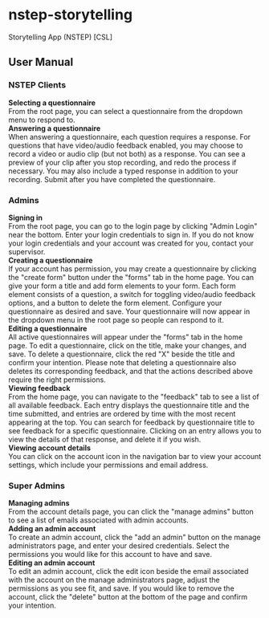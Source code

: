 # nstep-storytelling
Storytelling App (NSTEP) [CSL]

## User Manual

### NSTEP Clients

**Selecting a questionnaire**  
From the root page, you can select a questionnaire from the dropdown menu to respond to.  
**Answering a questionnaire**  
When answering a questionnaire, each question requires a response. For questions that have video/audio feedback enabled, you may choose to record a video or audio clip (but not both) as a response. You can see a preview of your clip after you stop recording, and redo the process if necessary. You may also include a typed response in addition to your recording. Submit after you have completed the questionnaire.

### Admins

**Signing in**  
From the root page, you can go to the login page by clicking "Admin Login" near the bottom. Enter your login credentials to sign in. If you do not know your login credentials and your account was created for you, contact your supervisor.  
**Creating a questionnaire**  
If your account has permission, you may create a questionnaire by clicking the "create form" button under the "forms" tab in the home page. You can give your form a title and add form elements to your form. Each form element consists of a question, a switch for toggling video/audio feedback options, and a button to delete the form element. Configure your questionnaire as desired and save. Your questionnaire will now appear in the dropdown menu in the root page so people can respond to it.  
**Editing a questionnaire**  
All active questionnaires will appear under the "forms" tab in the home page. To edit a questionnaire, click on the title, make your changes, and save. To delete a questionnaire, click the red "X" beside the title and confirm your intention. Please note that deleting a questionnaire also deletes its corresponding feedback, and that the actions described above require the right permissions.  
**Viewing feedback**  
From the home page, you can navigate to the "feedback" tab to see a list of all available feedback. Each entry displays the questionnaire title and the time submitted, and entries are ordered by time with the most recent appearing at the top. You can search for feedback by questionnaire title to see feedback for a specific questionnaire. Clicking on an entry allows you to view the details of that response, and delete it if you wish.  
**Viewing account details**  
You can click on the account icon in the navigation bar to view your account settings, which include your permissions and email address.  

### Super Admins

**Managing admins**  
From the account details page, you can click the "manage admins" button to see a list of emails associated with admin accounts.  
**Adding an admin account**  
To create an admin account, click the "add an admin" button on the manage administrators page, and enter your desired credentials. Select the permissions you would like for this account to have and save.  
**Editing an admin account**  
To edit an admin account, click the edit icon beside the email associated with the account on the manage administrators page, adjust the permissions as you see fit, and save. If you would like to remove the account, click the "delete" button at the bottom of the page and confirm your intention.  
